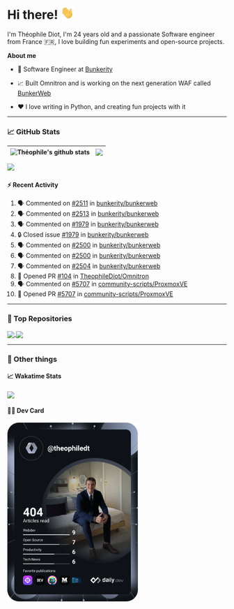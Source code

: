 # Hi there! <img src="./wave.gif" width="30px" height="30px" />

I'm Théophile Diot, I'm 24 years old and a passionate Software engineer from France 🇫🇷, I love building fun experiments and open-source projects.

**About me**

- 💼 Software Engineer at [Bunkerity](https://www.bunkerity.com/)

- 📈 Built Omnitron and is working on the next generation WAF called [BunkerWeb](https://www.bunkerweb.io)

- ❤️ I love writing in Python, and creating fun projects with it

---

### 📈 GitHub Stats

| <img align="center" src="https://github-readme-stats.vercel.app/api?username=TheophileDiot&show_icons=true&include_all_commits=true&theme=algolia&hide_border=true&rank_icon=github" alt="Théophile's github stats" /> | <img align="center" src="https://github-readme-stats.vercel.app/api/top-langs/?username=TheophileDiot&layout=compact&theme=algolia&hide_border=true" /> |
| ---------------------------------------------------------------------------------------------------------------------------------------------------------------------------------------------------------------------- | ------------------------------------------------------------------------------------------------------------------------------------------------------- |

![](https://github-readme-activity-graph.vercel.app/graph?username=TheophileDiot&theme=tokyo-night)

#### :zap: Recent Activity

<!--START_SECTION:activity-->
1. 🗣 Commented on [#2511](https://github.com/bunkerity/bunkerweb/issues/2511#issuecomment-3078270925) in [bunkerity/bunkerweb](https://github.com/bunkerity/bunkerweb)
2. 🗣 Commented on [#2513](https://github.com/bunkerity/bunkerweb/issues/2513#issuecomment-3078266311) in [bunkerity/bunkerweb](https://github.com/bunkerity/bunkerweb)
3. 🗣 Commented on [#1979](https://github.com/bunkerity/bunkerweb/issues/1979#issuecomment-3077980601) in [bunkerity/bunkerweb](https://github.com/bunkerity/bunkerweb)
4. 🔒 Closed issue [#1979](https://github.com/bunkerity/bunkerweb/issues/1979) in [bunkerity/bunkerweb](https://github.com/bunkerity/bunkerweb)
5. 🗣 Commented on [#2500](https://github.com/bunkerity/bunkerweb/issues/2500#issuecomment-3061353216) in [bunkerity/bunkerweb](https://github.com/bunkerity/bunkerweb)
6. 🗣 Commented on [#2500](https://github.com/bunkerity/bunkerweb/issues/2500#issuecomment-3061352089) in [bunkerity/bunkerweb](https://github.com/bunkerity/bunkerweb)
7. 🗣 Commented on [#2504](https://github.com/bunkerity/bunkerweb/issues/2504#issuecomment-3060949119) in [bunkerity/bunkerweb](https://github.com/bunkerity/bunkerweb)
8. 💪 Opened PR [#104](https://github.com/TheophileDiot/Omnitron/pull/104) in [TheophileDiot/Omnitron](https://github.com/TheophileDiot/Omnitron)
9. 🗣 Commented on [#5707](https://github.com/community-scripts/ProxmoxVE/pull/5707#issuecomment-3043887085) in [community-scripts/ProxmoxVE](https://github.com/community-scripts/ProxmoxVE)
10. 💪 Opened PR [#5707](https://github.com/community-scripts/ProxmoxVE/pull/5707) in [community-scripts/ProxmoxVE](https://github.com/community-scripts/ProxmoxVE)
<!--END_SECTION:activity-->

---

### 🔧 Top Repositories

<a href="https://github.com/bunkerity/bunkerweb">
  <img align="center" src="https://github-readme-stats.vercel.app/api/pin/?username=Bunkerity&repo=bunkerweb&theme=algolia" />
</a>
<a href="https://github.com/TheophileDiot/Omnitron">
  <img align="center" src="https://github-readme-stats.vercel.app/api/pin/?username=TheophileDiot&repo=Omnitron&theme=algolia" />
</a>

---

### 🎉 Other things

#### 📈 Wakatime Stats

<a href="https://wakatime.com/@theophile_bunkerity">
  <img align="center" src="https://github-readme-stats.vercel.app/api/wakatime?username=3aa5ce41-c253-43d9-8441-a721e446a45f&layout=compact&theme=algolia" />
</a>

#### 👨‍💻 Dev Card

<a href="https://app.daily.dev/TheophileDt">
  <img src="./devcard.svg" width="300" alt="Théophile Diot's Dev Card"/>
</a>
